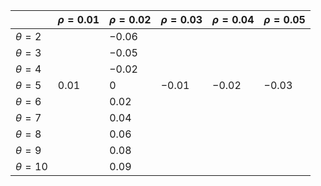 
|             | $\rho=0.01$ | $\rho=0.02$ | $\rho=0.03$ | $\rho=0.04$ | $\rho=0.05$ |
|-------------|-------------|-------------|-------------|-------------|-------------|
| $\theta=2$  |             | $-0.06$     |             |             |             |
| $\theta=3$  |             | $-0.05$     |             |             |             |
| $\theta=4$  |             | $-0.02$     |             |             |             |
| $\theta=5$  | $0.01$      | $0$         | $-0.01$     | $-0.02$     | $-0.03$     |
| $\theta=6$  |             | $0.02$      |             |             |             |
| $\theta=7$  |             | $0.04$      |             |             |             |
| $\theta=8$  |             | $0.06$      |             |             |             |
| $\theta=9$  |             | $0.08$      |             |             |             |
| $\theta=10$ |             | $0.09$      |             |             |             |

